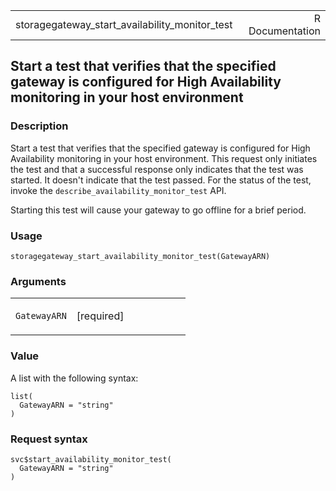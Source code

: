 <table style="width: 100%;">
<tbody>
<tr class="odd">
<td>storagegateway_start_availability_monitor_test</td>
<td style="text-align: right;">R Documentation</td>
</tr>
</tbody>
</table>

## Start a test that verifies that the specified gateway is configured for High Availability monitoring in your host environment

### Description

Start a test that verifies that the specified gateway is configured for
High Availability monitoring in your host environment. This request only
initiates the test and that a successful response only indicates that
the test was started. It doesn't indicate that the test passed. For the
status of the test, invoke the `describe_availability_monitor_test` API.

Starting this test will cause your gateway to go offline for a brief
period.

### Usage

    storagegateway_start_availability_monitor_test(GatewayARN)

### Arguments

<table>
<colgroup>
<col style="width: 35%" />
<col style="width: 65%" />
</colgroup>
<tbody>
<tr class="odd">
<td><code
id="storagegateway_start_availability_monitor_test_:_GatewayARN">GatewayARN</code></td>
<td><p>[required]</p></td>
</tr>
</tbody>
</table>

### Value

A list with the following syntax:

    list(
      GatewayARN = "string"
    )

### Request syntax

    svc$start_availability_monitor_test(
      GatewayARN = "string"
    )
